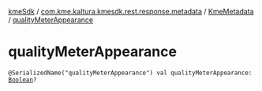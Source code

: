 [kmeSdk](../../index.md) / [com.kme.kaltura.kmesdk.rest.response.metadata](../index.md) / [KmeMetadata](index.md) / [qualityMeterAppearance](./quality-meter-appearance.md)

# qualityMeterAppearance

`@SerializedName("qualityMeterAppearance") val qualityMeterAppearance: `[`Boolean`](https://kotlinlang.org/api/latest/jvm/stdlib/kotlin/-boolean/index.html)`?`
